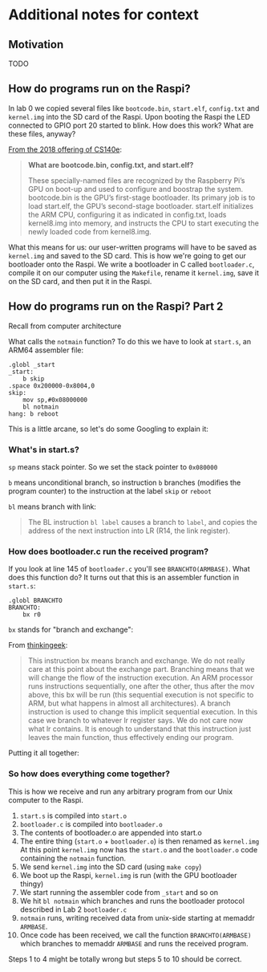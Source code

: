 # Additional notes for context

## Motivation

TODO

## How do programs run on the Raspi?

In lab 0 we copied several files like `bootcode.bin`, `start.elf`,
`config.txt` and `kernel.img` into the SD card of the Raspi.
Upon booting the Raspi the LED connected to GPIO port 20 started to blink.
How does this work? What are these files, anyway?

[From the 2018 offering of CS140e](https://cs140e.sergio.bz/assignments/0-blinky/):

>  **What are bootcode.bin, config.txt, and start.elf?**
> 
> These specially-named files are recognized by the Raspberry Pi’s GPU on
boot-up and used to configure and boostrap the system. bootcode.bin is the
GPU’s first-stage bootloader. Its primary job is to load start.elf, the GPU’s
second-stage bootloader. start.elf initializes the ARM CPU, configuring it as
indicated in config.txt, loads kernel8.img into memory, and instructs the CPU
to start executing the newly loaded code from kernel8.img.

What this means for us:
our user-written programs will have to be saved as `kernel.img`
and saved to the SD card. 
This is how we're going to get our bootloader onto the Raspi.
We write a bootloader in C called `bootloader.c`,
compile it on our computer using the `Makefile`,
rename it `kernel.img`,
save it on the SD card,
and then put it in the Raspi.

## How do programs run on the Raspi? Part 2

Recall from computer architecture

What calls the `notmain` function? 
To do this we have to look at `start.s`, an ARM64 assembler file:

```arm
.globl _start
_start:
    b skip
.space 0x200000-0x8004,0
skip:
    mov sp,#0x08000000
    bl notmain
hang: b reboot
```

This is a little arcane, so let's do some Googling to explain it:

### What's in start.s?

`sp` means stack pointer. 
So we set the stack pointer to `0x080000`

`b` means unconditional branch,
so instruction `b` branches (modifies the program counter)
to the instruction at the label `skip` or `reboot`

`bl` means branch with link: 

> The BL instruction `bl label` causes a branch to `label`, 
and copies the address of the next instruction into LR (R14, the link register).

### How does bootloader.c run the received program?

If you look at line 145 of `bootloader.c` you'll see `BRANCHTO(ARMBASE)`.
What does this function do? It turns out that this is an assembler function
in `start.s`:

```
.globl BRANCHTO
BRANCHTO:
    bx r0
```

`bx` stands for "branch and exchange":

From [thinkingeek](https://thinkingeek.com/2013/01/09/arm-assembler-raspberry-pi-chapter-1/):

> This instruction bx means branch and exchange. We do not really care at
this point about the exchange part. Branching means that we will change the
flow of the instruction execution. An ARM processor runs instructions
sequentially, one after the other, thus after the mov above, this bx will be
run (this sequential execution is not specific to ARM, but what happens in
almost all architectures). A branch instruction is used to change this
implicit sequential execution. In this case we branch to whatever lr register
says. We do not care now what lr contains. It is enough to understand that
this instruction just leaves the main function, thus effectively ending our
program.

Putting it all together:

### So how does everything come together?

This is how we receive and run any arbitrary program from our Unix computer
to the Raspi.

1. `start.s` is compiled into `start.o`
2. `bootloader.c` is compiled into `bootloader.o`
3. The contents of bootloader.o are appended into start.o
4. The entire thing (`start.o` + `bootloader.o`) is then renamed as `kernel.img`
   At this point `kernel.img` now has the `start.o` and the `bootloader.o` code containing the `notmain` function.
5. We send `kernel.img` into the SD card (using `make copy`)
6. We boot up the Raspi, `kernel.img` is run (with the GPU bootloader thingy)
7. We start running the assembler code from `_start` and so on
8. We hit `bl notmain` which branches and runs the bootloader protocol described in Lab 2 `bootloader.c`
9. `notmain` runs, writing received data from unix-side starting at memaddr `ARMBASE`.
10. Once code has been received, we call the function `BRANCHTO(ARMBASE)`
    which branches to memaddr `ARMBASE` and runs the received program.

Steps 1 to 4 might be totally wrong but steps 5 to 10 should be correct.